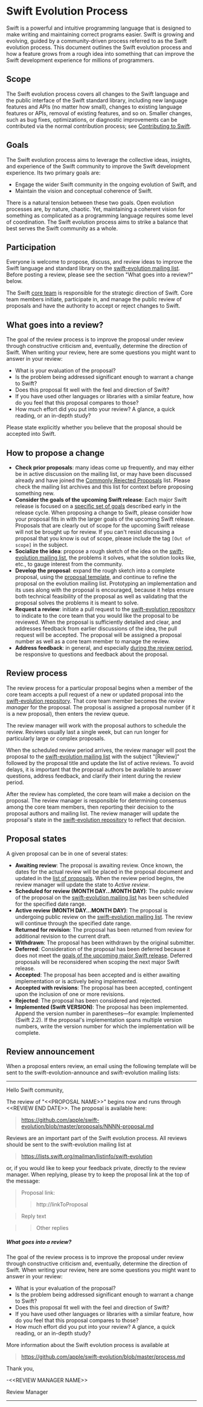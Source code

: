 # Swift Evolution Process

Swift is a powerful and intuitive programming language that is designed to make writing and maintaining correct programs easier. Swift is growing and evolving, guided by a community-driven process referred to as the Swift evolution process. This document outlines the Swift evolution process and how a feature grows from a rough idea into something that can improve the Swift development experience for millions of programmers.

## Scope

The Swift evolution process covers all changes to the Swift language and the public interface of the Swift standard library, including new language features and APIs (no matter how small), changes to existing language features or APIs, removal of existing features, and so on. Smaller changes, such as bug fixes, optimizations, or diagnostic improvements can be contributed via the normal contribution process; see [Contributing to Swift](https://swift.org/community/#contributing).

## Goals

The Swift evolution process aims to leverage the collective ideas, insights, and experience of the Swift community to improve the Swift development experience. Its two primary goals are:

* Engage the wider Swift community in the ongoing evolution of Swift, and
* Maintain the vision and conceptual coherence of Swift.

There is a natural tension between these two goals. Open evolution processes are, by nature, chaotic. Yet, maintaining a coherent vision for something as complicated as a programming language requires some level of coordination. The Swift evolution process aims to strike a balance that best serves the Swift community as a whole.

## Participation

Everyone is welcome to propose, discuss, and review ideas to improve
the Swift language and standard library on the [swift-evolution
mailing list][swift-evolution-mailing-list]. Before posting a review,
please see the section "What goes into a review?" below.

The Swift [core team](https://swift.org/community/#core-team) is
responsible for the strategic direction of Swift. Core team members
initiate, participate in, and manage the public review of proposals
and have the authority to accept or reject changes to Swift.

## What goes into a review?

The goal of the review process is to improve the proposal under review
through constructive criticism and, eventually, determine the
direction of Swift. When writing your review, here are some questions
you might want to answer in your review:

* What is your evaluation of the proposal?
* Is the problem being addressed significant enough to warrant a change to Swift?
* Does this proposal fit well with the feel and direction of Swift?
* If you have used other languages or libraries with a similar feature, how do you feel that this proposal compares to those?
* How much effort did you put into your review? A glance, a quick reading, or an in-depth study?

Please state explicitly whether you believe that the proposal should be accepted into Swift.

## How to propose a change

* **Check prior proposals**: many ideas come up frequently, and may either be in active discussion on the mailing list, or may have been discussed already and have joined the [Commonly Rejected Proposals](commonly_proposed.md) list.  Please check the mailing list archives and this list for context before proposing something new.
* **Consider the goals of the upcoming Swift release**: Each major
Swift release is focused on a [specific set of goals](README.md)
described early in the release cycle. When proposing a change to
Swift, please consider how your proposal fits in with the larger goals
of the upcoming Swift release. Proposals that are clearly out of scope
for the upcoming Swift release will not be brought up for review. If you can't resist discussing a proposal that you know is out of scope, please include the tag `[Out of scope]` in the subject.
* **Socialize the idea**: propose a rough sketch of the idea on the [swift-evolution mailing list][swift-evolution-mailing-list], the problems it solves, what the solution looks like, etc., to gauge interest from the community.
* **Develop the proposal**: expand the rough sketch into a complete proposal, using the [proposal template](0000-template.md), and continue to refine the proposal on the evolution mailing list. Prototyping an implementation and its uses along with the proposal is encouraged, because it helps ensure both technical feasibility of the proposal as well as validating that the proposal solves the problems it is meant to solve.
* **Request a review**: initiate a pull request to the [swift-evolution repository][swift-evolution-repo] to indicate to the core team that you would like the proposal to be reviewed. When the proposal is sufficiently detailed and clear, and addresses feedback from earlier discussions of the idea, the pull request will be accepted. The proposal will be assigned a proposal number as well as a core team member to manage the review.
* **Address feedback**: in general, and especially [during the review period][proposal-status], be responsive to questions and feedback about the proposal.

## Review process

The review process for a particular proposal begins when a member of
the core team accepts a pull request of a new or updated proposal into
the [swift-evolution repository][swift-evolution-repo]. That core team
member becomes the *review manager* for the proposal. The proposal
is assigned a proposal number (if it is a new proposal), then enters
the review queue.

The review manager will work with the proposal authors to schedule the
review. Reviews usually last a single week, but can run longer for
particularly large or complex proposals.

When the scheduled review period arrives, the review manager will post
the proposal to the [swift-evolution mailing
list][swift-evolution-mailing-list] with the subject "[Review]"
followed by the proposal title and update the list of active
reviews. To avoid delays, it is important that the proposal authors be
available to answer questions, address feedback, and clarify their
intent during the review period.

After the review has completed, the core team will make a decision on
the proposal. The review manager is responsible for determining
consensus among the core team members, then reporting their decision
to the proposal authors and mailing list. The review manager will
update the proposal's state in the [swift-evolution
repository][swift-evolution-repo] to reflect that decision.

## Proposal states
A given proposal can be in one of several states:

* **Awaiting review**: The proposal is awaiting review. Once known,
  the dates for the actual review will be placed in the proposal
  document and updated in the [list of proposals](index.xml). When the
  review period begins, the review manager will update the state to
  *Active review*.
* **Scheduled for review (MONTH DAY...MONTH DAY)**: The public review of the proposal
  on the [swift-evolution mailing list][swift-evolution-mailing-list]
  has been scheduled for the specified date range.
* **Active review (MONTH DAY...MONTH DAY)**: The proposal is undergoing public review
  on the [swift-evolution mailing list][swift-evolution-mailing-list].
  The review will continue through the specified date range.
* **Returned for revision**: The proposal has been returned from review
  for additional revision to the current draft.
* **Withdrawn**: The proposal has been withdrawn by the original submitter.
* **Deferred**: Consideration of the proposal has been deferred
  because it does not meet the [goals of the upcoming major Swift
  release](README.md). Deferred proposals will be reconsidered when
  scoping the next major Swift release.
* **Accepted**: The proposal has been accepted and is either awaiting
  implementation or is actively being implemented.
* **Accepted with revisions**: The proposal has been accepted,
  contingent upon the inclusion of one or more revisions.
* **Rejected**: The proposal has been considered and rejected.
* **Implemented (Swift VERSION)**: The proposal has been implemented.
  Append the version number in parentheses—for example: Implemented (Swift 2.2).
  If the proposal's implementation spans multiple version numbers,
  write the version number for which the implementation will be complete.

[swift-evolution-repo]: https://github.com/apple/swift-evolution  "Swift evolution repository"
[swift-evolution-mailing-list]: https://swift.org/community/#swift-evolution  "Swift evolution mailing list"
[proposal-status]: https://apple.github.io/swift-evolution/

## Review announcement

When a proposal enters review, an email using the following template will be
sent to the swift-evolution-announce and swift-evolution mailing lists:

---

Hello Swift community,

The review of "\<\<PROPOSAL NAME>>" begins now and runs through \<\<REVIEW
END DATE>>. The proposal is available here:

> <https://github.com/apple/swift-evolution/blob/master/proposals/NNNN-proposal.md>

Reviews are an important part of the Swift evolution process. All reviews
should be sent to the swift-evolution mailing list at

> <https://lists.swift.org/mailman/listinfo/swift-evolution>

or, if you would like to keep your feedback private, directly to the
review manager. When replying, please try to keep the proposal link at
the top of the message:

> Proposal link:
>>  http://linkToProposal

>  Reply text

>>  Other replies

##### What goes into a review?

The goal of the review process is to improve the proposal under review
through constructive criticism and, eventually, determine the direction of
Swift. When writing your review, here are some questions you might want to
answer in your review:

* What is your evaluation of the proposal?
* Is the problem being addressed significant enough to warrant a
  change to Swift?
* Does this proposal fit well with the feel and direction of Swift?
* If you have used other languages or libraries with a similar
  feature, how do you feel that this proposal compares to those?
* How much effort did you put into your review? A glance, a quick
  reading, or an in-depth study?

More information about the Swift evolution process is available at

> <https://github.com/apple/swift-evolution/blob/master/process.md>

Thank you,

-\<\<REVIEW MANAGER NAME>>

Review Manager

---
